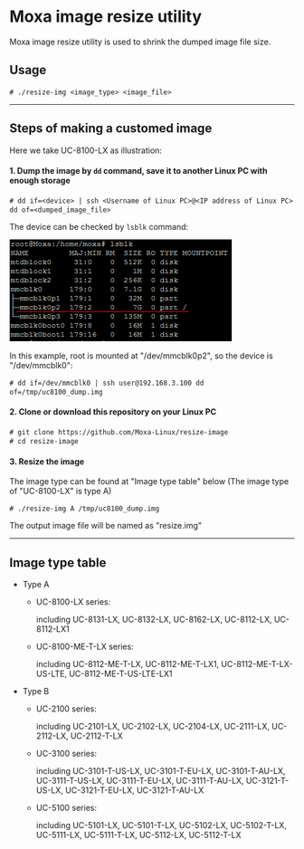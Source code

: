 # Moxa image resize utility

Moxa image resize utility is used to shrink the dumped image file size.

## Usage

```
# ./resize-img <image_type> <image_file>
```

---

## Steps of making a customed image

Here we take UC-8100-LX as illustration:

#### 1. Dump the image by `dd` command, save it to another Linux PC with enough storage
```
# dd if=<device> | ssh <Username of Linux PC>@<IP address of Linux PC> dd of=<dumped_image_file>
```

The device can be checked by `lsblk` command:

![lsblk](/lsblk.PNG)

In this example, root is mounted at "/dev/mmcblk0p2", so the device is "/dev/mmcblk0":

```
# dd if=/dev/mmcblk0 | ssh user@192.168.3.100 dd of=/tmp/uc8100_dump.img
```

#### 2. Clone or download this repository on your Linux PC
```
# git clone https://github.com/Moxa-Linux/resize-image
# cd resize-image
```

#### 3. Resize the image

The image type can be found at "Image type table" below (The image type of "UC-8100-LX" is type A)

```
# ./resize-img A /tmp/uc8100_dump.img
```

The output image file will be named as "resize.img"

---

## Image type table

* Type A
	* UC-8100-LX series:

		including UC-8131-LX, UC-8132-LX, UC-8162-LX, UC-8112-LX, UC-8112-LX1
	* UC-8100-ME-T-LX series:

		including UC-8112-ME-T-LX, UC-8112-ME-T-LX1, UC-8112-ME-T-LX-US-LTE, UC-8112-ME-T-US-LTE-LX1
* Type B
	* UC-2100 series:

		including UC-2101-LX, UC-2102-LX, UC-2104-LX, UC-2111-LX, UC-2112-LX, UC-2112-T-LX
	* UC-3100 series:

		including UC-3101-T-US-LX, UC-3101-T-EU-LX, UC-3101-T-AU-LX, UC-3111-T-US-LX, UC-3111-T-EU-LX, UC-3111-T-AU-LX, UC-3121-T-US-LX, UC-3121-T-EU-LX, UC-3121-T-AU-LX
	* UC-5100 series:

		including UC-5101-LX, UC-5101-T-LX, UC-5102-LX, UC-5102-T-LX, UC-5111-LX, UC-5111-T-LX, UC-5112-LX, UC-5112-T-LX
